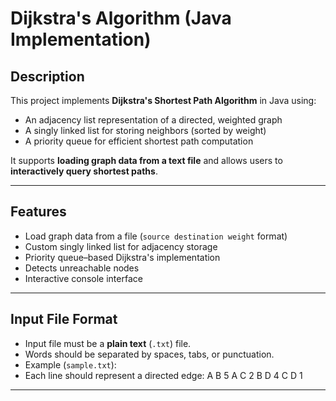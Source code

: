 # Dijkstra's Algorithm (Java Implementation)

## Description
This project implements **Dijkstra's Shortest Path Algorithm** in Java using:
- An adjacency list representation of a directed, weighted graph
- A singly linked list for storing neighbors (sorted by weight)
- A priority queue for efficient shortest path computation

It supports **loading graph data from a text file** and allows users to **interactively query shortest paths**.

---

## Features
- Load graph data from a file (`source destination weight` format)
- Custom singly linked list for adjacency storage
- Priority queue–based Dijkstra's implementation
- Detects unreachable nodes
- Interactive console interface

---

## Input File Format
- Input file must be a **plain text** (`.txt`) file.
- Words should be separated by spaces, tabs, or punctuation.
- Example (`sample.txt`):
- Each line should represent a directed edge:
  A B 5
  A C 2
  B D 4
  C D 1


---


